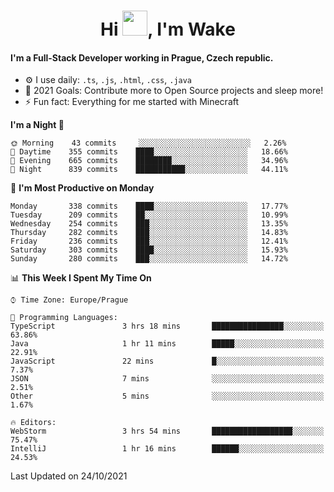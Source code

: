 <h1 align="center">Hi <img src="https://raw.githubusercontent.com/MrWakeCZ/MrWakeCZ/master/Hi.gif" width="40px" />, I'm Wake</h1>

#### I'm a Full-Stack Developer working in Prague, Czech republic.
- ⚙️ I use daily: `.ts`, `.js`, `.html`, `.css`, `.java`
- 🥅 2021 Goals: Contribute more to Open Source projects and sleep more!
- ⚡ Fun fact: Everything for me started with Minecraft

<!--START_SECTION:waka-->
**I'm a Night 🦉** 

```text
🌞 Morning    43 commits     ░░░░░░░░░░░░░░░░░░░░░░░░░   2.26% 
🌆 Daytime    355 commits    ████░░░░░░░░░░░░░░░░░░░░░   18.66% 
🌃 Evening    665 commits    ████████░░░░░░░░░░░░░░░░░   34.96% 
🌙 Night      839 commits    ███████████░░░░░░░░░░░░░░   44.11%

```
📅 **I'm Most Productive on Monday** 

```text
Monday       338 commits    ████░░░░░░░░░░░░░░░░░░░░░   17.77% 
Tuesday      209 commits    ██░░░░░░░░░░░░░░░░░░░░░░░   10.99% 
Wednesday    254 commits    ███░░░░░░░░░░░░░░░░░░░░░░   13.35% 
Thursday     282 commits    ███░░░░░░░░░░░░░░░░░░░░░░   14.83% 
Friday       236 commits    ███░░░░░░░░░░░░░░░░░░░░░░   12.41% 
Saturday     303 commits    ████░░░░░░░░░░░░░░░░░░░░░   15.93% 
Sunday       280 commits    ███░░░░░░░░░░░░░░░░░░░░░░   14.72%

```


📊 **This Week I Spent My Time On** 

```text
⌚︎ Time Zone: Europe/Prague

💬 Programming Languages: 
TypeScript               3 hrs 18 mins       ████████████████░░░░░░░░░   63.86% 
Java                     1 hr 11 mins        █████░░░░░░░░░░░░░░░░░░░░   22.91% 
JavaScript               22 mins             █░░░░░░░░░░░░░░░░░░░░░░░░   7.37% 
JSON                     7 mins              ░░░░░░░░░░░░░░░░░░░░░░░░░   2.51% 
Other                    5 mins              ░░░░░░░░░░░░░░░░░░░░░░░░░   1.67%

🔥 Editors: 
WebStorm                 3 hrs 54 mins       ██████████████████░░░░░░░   75.47% 
IntelliJ                 1 hr 16 mins        ██████░░░░░░░░░░░░░░░░░░░   24.53%

```


 Last Updated on 24/10/2021
<!--END_SECTION:waka-->
